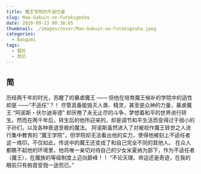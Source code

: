 ```yaml
---
title: 魔王学院的不适任者
slug: Mao-Gakuin-no-Futekigosha
date: 2020-09-23 00:38:05
thumbnail: ./images/cover/Mao-Gakuin-no-Futekigosha.jpeg
categories:
  - Bangumi
tags:
  - 冒险
  - 奇幻
---
```


## 简

历经两千年的时光，苏醒了的暴虐魔王 ——
但他在培育魔王候补的学院中的适性却是 ——“不适任”？！
尽管具备能毁灭人类、精灵，甚至是众神的力量，暴虐魔王 “阿诺斯・伏尔迪哥德” 却厌倦了永无止尽的斗争，梦想着和平的世界进行转生。然而在两千年后，转生后的他所迎来的，却是调节和平生活而变得过于弱小的子孙们，以及各种衰退至极的魔法。
阿诺斯虽然进入了对被视作魔王转世之人进行集中教育的 “魔王学院”，但学院却无法看出他的实力，使得他被刻上不适任者这一烙印。不仅如此，传说中的魔王还变成了和自己完全不同的其他人。
在众人都瞧不起他的环境里，他将唯一亲切对待自己的少女米夏纳为部下，作为不适任者（魔王），在魔族的等级制度上迈向巅峰！！
“不论天理、命运还是奇迹，在我的眼前只有俯首受戮一途而已。”
